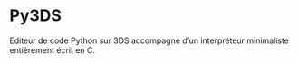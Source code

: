 # Py3DS
Editeur de code Python sur 3DS accompagné d’un interpréteur minimaliste entièrement écrit en C.
